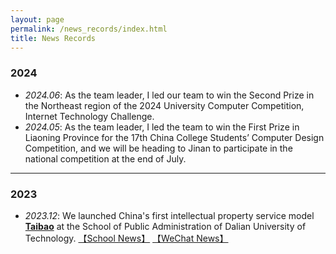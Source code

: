 ```yaml
---
layout: page
permalink: /news_records/index.html
title: News Records
---
```


### 2024
- *2024.06*: As the team leader, I led our team to win the Second Prize in the Northeast region of the 2024 University Computer Competition, Internet Technology Challenge.
- *2024.05*: As the team leader, I led the team to win the First Prize in Liaoning Province for the 17th China College Students’ Computer Design Competition, and we will be heading to Jinan to participate in the national competition at the end of July.

---
### 2023
- *2023.12*: We launched China's first intellectual property service model <a href="https://taibao-ip.help">**Taibao**</a> at the School of Public Administration of Dalian University of Technology. [【School News】](https://spap.dlut.edu.cn/info/1123/4095.htm) [【WeChat News】](https://mp.weixin.qq.com/s/zmPpAWnxxIC0g1trD3sCrQ)

